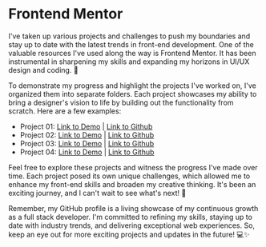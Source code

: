 # Frontend Mentor

I've taken up various projects and challenges to push my boundaries and stay up to date with the latest trends in front-end development. One of the valuable resources I've used along the way is Frontend Mentor. It has been instrumental in sharpening my skills and expanding my horizons in UI/UX design and coding. 💪

To demonstrate my progress and highlight the projects I've worked on, I've organized them into separate folders. Each project showcases my ability to bring a designer's vision to life by building out the functionality from scratch. Here are a few examples:

- Project 01: [Link to Demo](https://logjustin.github.io/frontEndMentor/01/) | [Link to Github](https://github.com/logJustin/frontEndMentor/tree/main/01)
- Project 02: [Link to Demo](https://logjustin.github.io/frontEndMentor/02/) | [Link to Github](https://github.com/logJustin/frontEndMentor/tree/main/02)
- Project 03: [Link to Demo](https://logjustin.github.io/frontEndMentor/03/) | [Link to Github](https://github.com/logJustin/frontEndMentor/tree/main/03)
- Project 04: [Link to Demo](https://logjustin.github.io/frontEndMentor/04/) | [Link to Github](https://github.com/logJustin/frontEndMentor/tree/main/04)

Feel free to explore these projects and witness the progress I've made over time. Each project posed its own unique challenges, which allowed me to enhance my front-end skills and broaden my creative thinking. It's been an exciting journey, and I can't wait to see what's next! 🌟

Remember, my GitHub profile is a living showcase of my continuous growth as a full stack developer. I'm committed to refining my skills, staying up to date with industry trends, and delivering exceptional web experiences. So, keep an eye out for more exciting projects and updates in the future! 💻✨